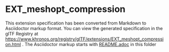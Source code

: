 <!--
Copyright 2022 The Khronos Group Inc.
SPDX-License-Identifier: LicenseRef-KhronosSpecCopyright
-->

# EXT_meshopt_compression

This extension specification has been converted from Markdown to Asciidoctor markup format.
You can view the generated specification in the glTF Registry at
https://www.khronos.org/registry/glTF/extensions/EXT_meshopt_compression.html .
The Asciidoctor markup starts with [README.adoc](README.adoc) in this folder
